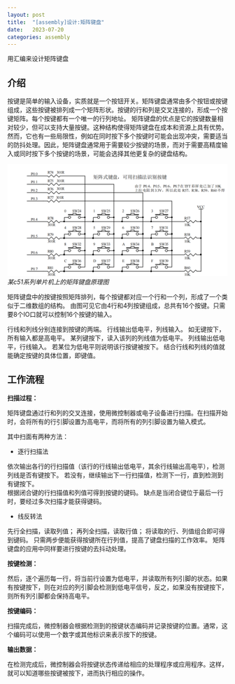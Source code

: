 ```yaml
---
layout: post
title:  "[assembly]设计:矩阵键盘"
date:   2023-07-20 
categories: assembly
---
```


用汇编来设计矩阵键盘

## 介绍

按键是简单的输入设备，实质就是一个按钮开关。矩阵键盘通常由多个按钮或按键组成，这些按键被排列成一个矩阵形状。按键的行和列是交叉连接的，形成一个按键矩阵。每个按键都有一个唯一的行列地址。
矩阵键盘的优点是它的按键数量相对较少，但可以支持大量按键。这种结构使得矩阵键盘在成本和资源上具有优势。然而，它也有一些局限性，例如在同时按下多个按键时可能会出现冲突，需要适当的防抖处理。因此，矩阵键盘通常用于需要较少按键的场景，而对于需要高精度输入或同时按下多个按键的场景，可能会选择其他更复杂的键盘结构。

![image](/assets/矩阵键盘.PNG)
*某c51系列单片机上的矩阵键盘原理图*

矩阵键盘中的按键按照矩阵排列，每个按键都对应一个行和一个列，形成了一个类似于二维数组的结构。
由图可见它由4行和4列按键组成，总共有16个按键。只需要8个IO口就可以控制16个按键的输入。

行线和列线分别连接到按键的两端。
行线输出低电平，列线输入。
    如无键按下，所有输入都是高电平。
    某列键按下，读入该列的列线值为低电平。
列线输出低电平，行线输入。
    若某位为低电平则说明该行按键被按下。
    结合行线和列线的值就能确定按键的具体位置，即键值。

## 工作流程

**扫描过程：**

矩阵键盘通过行和列的交叉连接，使用微控制器或电子设备进行扫描。在扫描开始时，会将所有的行引脚设置为高电平，而将所有的列引脚设置为输入模式。

其中扫面有两种方法：

- 逐行扫描法

依次输出各行的行扫描值（该行的行线输出低电平，其余行线输出高电平），检测列线是否有键按下。
        若没有，继续输出下一行扫描值，检测下一行，直到检测到有键按下。  
        根据闭合键的行扫描值和列值可得到按键的键码。
        缺点是当闭合键位于最后一行时，要经过多次扫描才能获得键码。

- 线反转法

先行全扫描，读取列值；
        再列全扫描，读取行值；
        将读取的行、列值组合即可得到键码。
        只需两步便能获得按键所在行列值，提高了键盘扫描的工作效率。
矩阵键盘的应用中同样要进行按键的去抖动处理。


**按键检测：**

然后，逐个遍历每一行，将当前行设置为低电平，并读取所有列引脚的状态。如果有按键按下，则在对应的列引脚会检测到低电平信号，反之，如果没有按键按下，则所有列引脚都会保持高电平。
 

**按键编码：**

扫描完成后，微控制器会根据检测到的按键状态编码并记录按键的位置。通常，这个编码可以使用一个数字或其他标识来表示按下的按键。

**输出数据：**

在检测完成后，微控制器会将按键状态传递给相应的处理程序或应用程序。这样，就可以知道哪些按键被按下，进而执行相应的操作。

